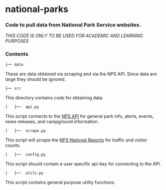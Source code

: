 # national-parks

### Code to pull data from National Park Service websites. 
*THIS CODE IS ONLY TO BE USED FOR ACADEMIC AND LEARNING PURPOSES*

### Contents

```
├── data
```
These are data obtained via scraping and via the NPS API. Since data are large they should be ignored.
```
├── src 
```
This directory contains code for obtaining data. 
```
│   ├──  api.py
```
This script connects to the [NPS API](https://www.nps.gov/subjects/developer/guides.htm) for general park info, alerts, events, news releases, and campground information.
```
│   ├──  scrape.py
```
This script will scrape the [NPS National Reports](https://irma.nps.gov/STATS/Reports/National) for traffic and visitor counts.
```
│   ├──  config.py
```
This script should contain a user specific api-key for connecting to the API.
```
│   ├──  utils.py
```
This script contains general purpose utility functions.